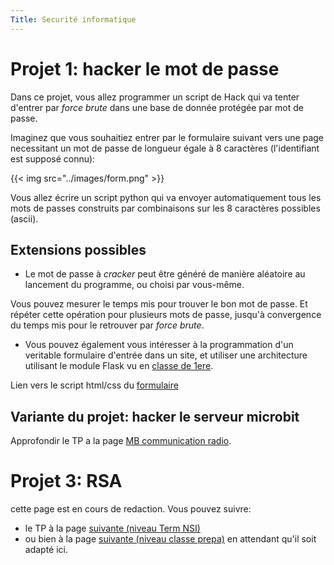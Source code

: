 ```yaml
---
Title: Securité informatique
---
```


# Projet 1: hacker le mot de passe
Dans ce projet, vous allez programmer un script de Hack qui va tenter d'entrer par *force brute* dans une base de donnée protégée par mot de passe.

Imaginez que vous souhaitiez entrer par le formulaire suivant vers une page necessitant un mot de passe de longueur égale à 8 caractères (l'identifiant est supposé connu):

{{< img src="../images/form.png" >}}

Vous allez écrire un script python qui va envoyer automatiquement tous les mots de passes construits par combinaisons sur les 8 caractères possibles (ascii).

## Extensions possibles
* Le mot de passe à *cracker* peut être généré de manière aléatoire au lancement du programme, ou choisi par vous-même.

Vous pouvez mesurer le temps mis pour trouver le bon mot de passe. Et répéter cette opération pour plusieurs mots de passe, jusqu'à convergence du temps mis pour le retrouver par *force brute*. 

* Vous pouvez également vous intéresser à la programmation d'un veritable formulaire d'entrée dans un site, et utiliser une architecture utilisant le module Flask vu en [classe de 1ere](/docs/NSI/HTML/page6/).

Lien vers le script html/css du [formulaire](/scripts/bootstrap.zip)

## Variante du projet: hacker le serveur microbit
Approfondir le TP a la page [MB communication radio](/docs/techno/pages/MB_radio3/).

# Projet 3: RSA
cette page est en cours de redaction. Vous pouvez suivre:

* le TP à la page [suivante (niveau Term NSI)](https://glassus.github.io/terminale_nsi/T5_Architecture_materielle/5.4_Cryptographie/cours/) 
* ou bien à la page [suivante (niveau classe prepa)](https://www.fil.univ-lille.fr/~wegrzyno/portail/PAC/Doc/TP-RSA/index.html) en attendant qu'il soit adapté ici.
